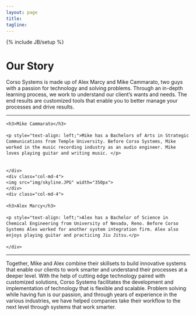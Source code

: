```yaml
---
layout: page
title: 
tagline: 
---
```

{% include JB/setup %}

<h1>Our Story</h1>

<div class="row">
<div class="col-md-6 col-md-offset-3">
<p style="text-align: left;">Corso Systems is made up of Alex Marcy and Mike Cammarato, two guys with a passion for technology and solving problems. Through an in-depth learning process, we work to understand our client’s wants and needs. The end results are customized tools that enable you to better manage your processes and drive results. </p>

</div>
</div>

<hr>

<div class="row">
	<div class="col-md-4">

	<h3>Mike Cammarato</h3>

	<p style="text-align: left;">Mike has a Bachelors of Arts in Strategic Communications from Temple University. Before Corso Systems, Mike worked in the music recording industry as an audio engineer. Mike loves playing guitar and writing music. </p>


	</div>
	<div class="col-md-4">
	<img src="img/skyline.JPG" width="350px">
	</div>
	<div class="col-md-4">

	<h3>Alex Marcy</h3>

	<p style="text-align: left;">Alex has a Bachelor of Science in Chemical Engineering from University of Nevada, Reno. Before Corso Systems Alex worked for another system integration firm. Alex also enjoys playing guitar and practicing Jiu Jitsu.</p>

	</div>	
</div>

<hr>

<div class="row">
<div class="col-md-6 col-md-offset-3">	
<p style="text-align: left;">Together, Mike and Alex combine their skillsets to build innovative systems that enable our clients to work smarter and understand their processes at a deeper level. With the help of cutting edge technology paired with customized solutions, Corso Systems facilitates the development and implementation of technology that is flexible and scalable. Problem solving while having fun is our passion, and through years of experience in the various industries, we have helped companies take their workflow to the next level through systems that work smarter. </p>

</div>
</div>




